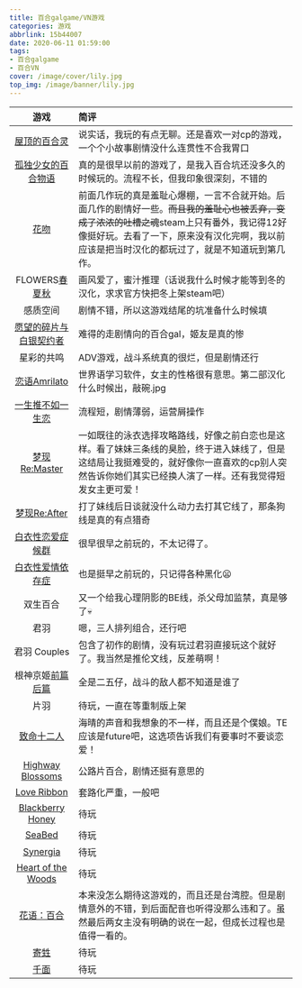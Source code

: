 ```yaml
---
title: 百合galgame/VN游戏
categories: 游戏
abbrlink: 15b44007
date: 2020-06-11 01:59:00
tags: 
- 百合galgame
- 百合VN
cover: /image/cover/lily.jpg
top_img: /image/banner/lily.jpg
---
```


游戏|简评
:-:|:-
[屋顶的百合灵](https://store.steampowered.com/app/402620/Kindred_Spirits_on_the_Roof/)|说实话，我玩的有点无聊。还是喜欢一对cp的游戏，一个个小故事剧情没什么连贯性不合我胃口
[孤独少女的百合物语](https://store.steampowered.com/app/800120/Lonely_Yuri/?l=tchinese&curator_clanid=26941261)|真的是很早以前的游戏了，是我入百合坑还没多久的时候玩的。流程不长，但我印象很深刻，不错的
[花吻](https://store.steampowered.com/app/397270/A_Kiss_For_The_Petals__Remembering_How_We_Met/)|前面几作玩的真是羞耻心爆棚，一言不合就开始。后面几作的剧情好一些。~~而且我的羞耻心也被丢弃，变成了浓浓的吐槽之魂~~steam上只有番外，我记得12好像挺好玩。去看了一下，原来没有汉化完啊，我以前应该是把当时汉化的都玩过了，就是不知道玩到第几作。
FLOWERS[春](https://store.steampowered.com/app/452440/Flowers_Le_volume_sur_printemps/)[夏](https://store.steampowered.com/app/858940/Flowers_Le_volume_sur_ete/)[秋](https://store.steampowered.com/app/1238730/Flowers_Le_volume_sur_automne/)|画风爱了，蜜汁推理（话说我什么时候才能等到冬的汉化，求求官方快把冬上架steam吧）
感质空间|剧情不错，所以这游戏结尾的坑准备什么时候填
[愿望的碎片与白银契约者](https://store.steampowered.com/app/549850/The_Shadows_of_Pygmalion/?curator_clanid=32340435)|难得的走剧情向的百合gal，姬友是真的惨
星彩的共鸣|ADV游戏，战斗系统真的很烂，但是剧情还行
[恋语Amrilato](https://store.steampowered.com/app/1044490/The_Expression_Amrilato/)|世界语学习软件，女主的性格很有意思。第二部汉化什么时候出，敲碗.jpg
[一生推不如一生恋](https://store.steampowered.com/app/1233270/)|流程短，剧情薄弱，运营屑操作
[梦现Re:Master](https://store.steampowered.com/app/1058140/Yumeutsutsu_ReMaster/)|一如既往的泳衣选择攻略路线，好像之前白恋也是这样。看了妹妹三条线的臭脸，终于进入妹线了，但是这结局让我挺难受的，就好像你一直喜欢的cp别人突然告诉你她们其实已经换人演了一样。还有我觉得短发女主更可爱！
[梦现Re:After](https://store.steampowered.com/app/1267260/Yumeutsutsu_ReAfter/)|打了妹线后日谈就没什么动力去打其它线了，那条狗线是真的有点猎奇
[白衣性恋爱症候群](https://store.steampowered.com/app/1023690/Nurse_Love_Syndrome/)|很早很早之前玩的，不太记得了。
[白衣性爱情依存症](https://store.steampowered.com/app/485040/Nurse_Love_Addiction/)|也是挺早之前玩的，只记得各种黑化:frowning:
双生百合|又一个给我心理阴影的BE线，杀父母加监禁，真是够了:skull:
君羽|嗯，三人排列组合，还行吧
君羽 Couples|包含了初作的剧情，没有玩过君羽直接玩这个就好了。我当然是推伦文线，反差萌啊！
根神京姬[前篇](https://store.steampowered.com/app/490890/_/?curator_clanid=33429918)<br>[后篇](https://store.steampowered.com/app/701420/_/?curator_clanid=33429918)|全是二五仔，战斗的敌人都不知道是谁了
片羽|待玩，一直在等重制版上架
[致命十二人](https://store.steampowered.com/app/620210/Fatal_Twelve/)|海晴的声音和我想象的不一样，而且还是个僕娘。TE应该是future吧，这选项告诉我们有要事时不要谈恋爱！
[Highway Blossoms](https://store.steampowered.com/app/451760/Highway_Blossoms/)|公路片百合，剧情还挺有意思的
[Love Ribbon](https://store.steampowered.com/app/559610/Love_Ribbon/)|套路化严重，一般吧
[Blackberry Honey](https://store.steampowered.com/app/716340/Blackberry_Honey/)|待玩
[SeaBed](https://store.steampowered.com/app/583090/SeaBed/)|待玩
[Synergia](https://store.steampowered.com/app/1047010/Synergia/)|待玩
[Heart of the Woods](https://store.steampowered.com/app/844660/_/)|待玩
[花语：百合](https://store.steampowered.com/app/986280/Lingua_Fleur_Lily/)|本来没怎么期待这游戏的，而且还是台湾腔。但是剧情意外的不错，到后面配音也听得没那么违和了。虽然最后两女主没有明确的说在一起，但成长过程也是值得一看的。
[寄甡](https://store.steampowered.com/app/948830/__Symbiotic_Love/)|待玩
[千面](https://store.steampowered.com/app/1168470/_Melancholy_Love/)|待玩
